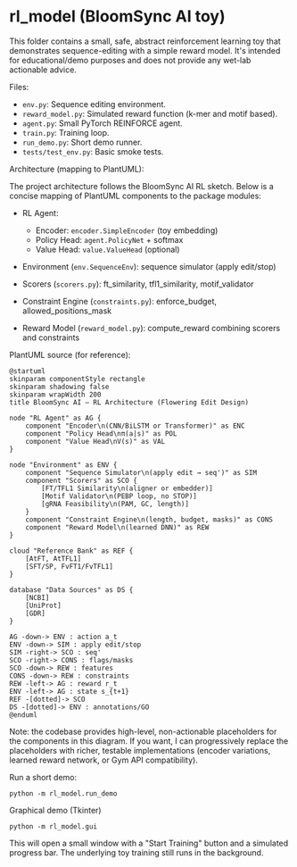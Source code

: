 # rl_model (BloomSync AI toy)

This folder contains a small, safe, abstract reinforcement learning toy that
demonstrates sequence-editing with a simple reward model. It's intended for
educational/demo purposes and does not provide any wet-lab actionable advice.

Files:
- `env.py`: Sequence editing environment.
- `reward_model.py`: Simulated reward function (k-mer and motif based).
- `agent.py`: Small PyTorch REINFORCE agent.
- `train.py`: Training loop.
- `run_demo.py`: Short demo runner.
- `tests/test_env.py`: Basic smoke tests.

Architecture (mapping to PlantUML):

The project architecture follows the BloomSync AI RL sketch. Below is a
concise mapping of PlantUML components to the package modules:

- RL Agent:
	- Encoder: `encoder.SimpleEncoder` (toy embedding)
	- Policy Head: `agent.PolicyNet` + softmax
	- Value Head: `value.ValueHead` (optional)

- Environment (`env.SequenceEnv`): sequence simulator (apply edit/stop)

- Scorers (`scorers.py`): ft_similarity, tfl1_similarity, motif_validator

- Constraint Engine (`constraints.py`): enforce_budget, allowed_positions_mask

- Reward Model (`reward_model.py`): compute_reward combining scorers and constraints

PlantUML source (for reference):

```
@startuml
skinparam componentStyle rectangle
skinparam shadowing false
skinparam wrapWidth 200
title BloomSync AI – RL Architecture (Flowering Edit Design)

node "RL Agent" as AG {
	component "Encoder\n(CNN/BiLSTM or Transformer)" as ENC
	component "Policy Head\nπ(a|s)" as POL
	component "Value Head\nV(s)" as VAL
}

node "Environment" as ENV {
	component "Sequence Simulator\n(apply edit → seq')" as SIM
	component "Scorers" as SCO {
		[FT/TFL1 Similarity\n(aligner or embedder)]
		[Motif Validator\n(PEBP loop, no STOP)]
		[gRNA Feasibility\n(PAM, GC, length)]
	}
	component "Constraint Engine\n(length, budget, masks)" as CONS
	component "Reward Model\n(learned DNN)" as REW
}

cloud "Reference Bank" as REF {
	[AtFT, AtTFL1]
	[SFT/SP, FvFT1/FvTFL1] 
}

database "Data Sources" as DS {
	[NCBI]
	[UniProt]
	[GDR]
}

AG -down-> ENV : action a_t
ENV -down-> SIM : apply edit/stop
SIM -right-> SCO : seq'
SCO -right-> CONS : flags/masks
SCO -down-> REW : features
CONS -down-> REW : constraints
REW -left-> AG : reward r_t
ENV -left-> AG : state s_{t+1}
REF -[dotted]-> SCO
DS -[dotted]-> ENV : annotations/GO
@enduml
```

Note: the codebase provides high-level, non-actionable placeholders for the
components in this diagram. If you want, I can progressively replace the
placeholders with richer, testable implementations (encoder variations,
learned reward network, or Gym API compatibility).

Run a short demo:

```fish
python -m rl_model.run_demo
```

Graphical demo (Tkinter)

```fish
python -m rl_model.gui
```

This will open a small window with a "Start Training" button and a simulated
progress bar. The underlying toy training still runs in the background.
